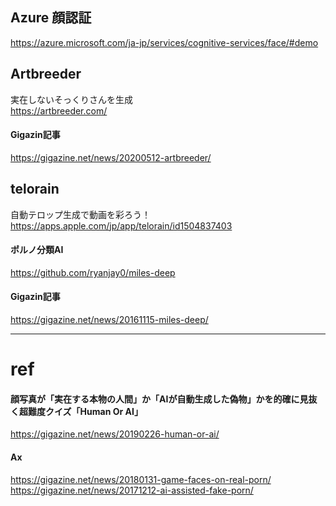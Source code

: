 ## Azure 顔認証
<https://azure.microsoft.com/ja-jp/services/cognitive-services/face/#demo>


## Artbreeder
実在しないそっくりさんを生成  
<https://artbreeder.com/>

#### Gigazin記事
<https://gigazine.net/news/20200512-artbreeder/>


## telorain
自動テロップ生成で動画を彩ろう！  
<https://apps.apple.com/jp/app/telorain/id1504837403>


#### ポルノ分類AI
<https://github.com/ryanjay0/miles-deep>  


#### Gigazin記事
<https://gigazine.net/news/20161115-miles-deep/>  

_____________________________________________________________________________________
# ref

#### 顔写真が「実在する本物の人間」か「AIが自動生成した偽物」かを的確に見抜く超難度クイズ「Human Or AI」
<https://gigazine.net/news/20190226-human-or-ai/>  

#### Ax
<https://gigazine.net/news/20180131-game-faces-on-real-porn/>  
<https://gigazine.net/news/20171212-ai-assisted-fake-porn/>  



